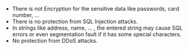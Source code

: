 - There is not Encryption for the sensitive data like passwords, card number, ...
- There is no protection from SQL Injection attacks. 
- In strings like address, name,  ... , the entered string may cause SQL errors or even segmentation fault if it has some special characters.
- No protection from DDoS attacks.